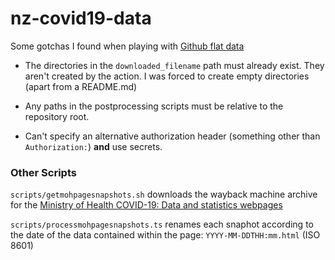 # nz-covid19-data

Some gotchas I found when playing with [Github flat data](https://github.com/marketplace/actions/flat-data)

- The directories in the `downloaded_filename` path must already exist. They aren't created by the action. I was forced to create empty directories (apart from a README.md)

- Any paths in the postprocessing scripts must be relative to the repository root.

- Can't specify an alternative authorization header (something other than `Authorization:`) **and** use secrets.

### Other Scripts

`scripts/getmohpagesnapshots.sh` downloads the wayback machine archive for the [Ministry of Health COVID-19: Data and statistics webpages](https://www.health.govt.nz/covid-19-novel-coronavirus/covid-19-data-and-statistics)

`scripts/processmohpagesnapshots.ts` renames each snaphot according to the date of the data contained within the page: `YYYY-MM-DDTHH:mm.html` (ISO 8601)
